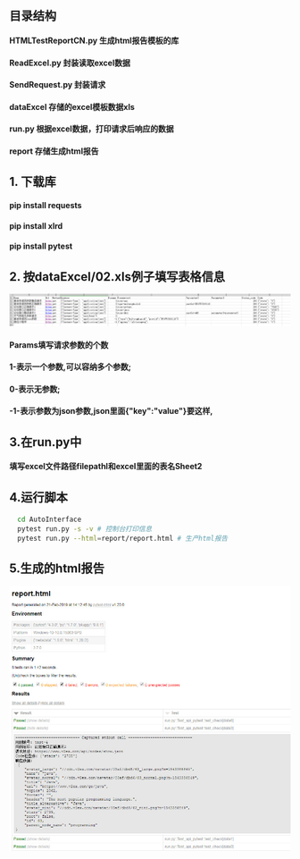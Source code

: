 ## 目录结构
#### HTMLTestReportCN.py 生成html报告模板的库
#### ReadExcel.py 封装读取excel数据
#### SendRequest.py 封装请求
#### dataExcel 存储的excel模板数据xls
#### run.py 根据excel数据，打印请求后响应的数据
#### report 存储生成html报告

## 1. 下载库
#### pip install requests
#### pip install xlrd
#### pip install pytest

## 2. 按dataExcel/02.xls例子填写表格信息
![Alt text](https://github.com/LTAND/AutoInterface/blob/master/images/excel02_sheet1.jpg)

#### Params填写请求参数的个数 
#### 1-表示一个参数,可以容纳多个参数;
#### 0-表示无参数;
#### -1-表示参数为json参数,json里面{"key":"value"}要这样,

## 3.在run.py中
#### 填写excel文件路径filepathl和excel里面的表名Sheet2

## 4.运行脚本
```bash
  cd AutoInterface
  pytest run.py -s -v # 控制台打印信息
  pytest run.py --html=report/report.html # 生产html报告
```
## 5.生成的html报告
![Alt text](https://github.com/LTAND/AutoInterface/blob/master/images/report.jpg)
